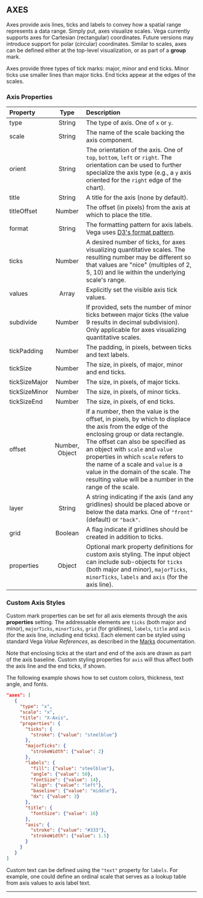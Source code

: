 ## AXES

Axes provide axis lines, ticks and labels to convey how a spatial range represents a data range. Simply put, axes visualize scales. Vega currently supports axes for Cartesian (rectangular) coordinates. Future versions may introduce support for polar (circular) coordinates. Similar to scales, axes can be defined either at the top-level visualization, or as part of a __group__ mark.

Axes provide three types of tick marks: major, minor and end ticks. Minor ticks use smaller lines than major ticks. End ticks appear at the edges of the scales.

### Axis Properties

| Property      | Type          | Description    |
| :------------ |:-------------:| :------------- |
| type          | String        | The type of axis. One of `x` or `y`.|
| scale         | String        | The name of the scale backing the axis component.|
| orient        | String        | The orientation of the axis. One of `top`, `bottom`, `left` or `right`. The orientation can be used to further specialize the axis type (e.g., a `y` axis oriented for the `right` edge of the chart).|
| title         | String        | A title for the axis (none by default).|
| titleOffset   | Number        | The offset (in pixels) from the axis at which to place the title.|
| format        | String        | The formatting pattern for axis labels. Vega uses [D3's format pattern](https://github.com/mbostock/d3/wiki/Formatting).|
| ticks         | Number        | A desired number of ticks, for axes visualizing quantitative scales. The resulting number may be different so that values are "nice" (multiples of 2, 5, 10) and lie within the underlying scale's range.|
| values        | Array         | Explicitly set the visible axis tick values.|
| subdivide     | Number        | If provided, sets the number of minor ticks between major ticks (the value 9 results in decimal subdivision). Only applicable for axes visualizing quantitative scales.| 
| tickPadding   | Number        | The padding, in pixels, between ticks and text labels.|
| tickSize      | Number        | The size, in pixels, of major, minor and end ticks.|
| tickSizeMajor | Number        | The size, in pixels, of major ticks.|
| tickSizeMinor | Number        | The size, in pixels, of minor ticks.|
| tickSizeEnd   | Number        | The size, in pixels, of end ticks.|
| offset        | Number, Object| If a number, then the value is the offset, in pixels, by which to displace the axis from the edge of the enclosing group or data rectangle. The offset can also be specified as an object with `scale` and `value` properties in which `scale` refers to the name of a scale and `value` is a value in the domain of the scale. The resulting value will be a number in the range of the scale.|
| layer         | String        | A string indicating if the axis (and any gridlines) should be placed above or below the data marks. One of `"front"` (default) or `"back"`.|
| grid          | Boolean       | A flag indicate if gridlines should be created in addition to ticks.|
| properties    | Object        | Optional mark property definitions for custom axis styling. The input object can include sub-objects for `ticks` (both major and minor), `majorTicks`, `minorTicks`, `labels` and `axis` (for the axis line).|

### Custom Axis Styles

Custom mark properties can be set for all axis elements through the axis __properties__ setting. The addressable elements are `ticks` (both major and minor), `majorTicks`, `minorTicks`, `grid` (for gridlines), `labels`, `title` and `axis` (for the axis line, including end ticks). Each element can be styled using standard Vega _Value References_, as described in the [Marks](#marks) documentation.

Note that enclosing ticks at the start and end of the axis are drawn as part of the axis baseline. Custom styling properties for `axis` will thus affect both the axis line and the end ticks, if shown.

The following example shows how to set custom colors, thickness, text angle, and fonts.
```json
"axes": [
   {
     "type": "x",
     "scale": "x",
     "title": "X-Axis",
     "properties": {
       "ticks": {
         "stroke": {"value": "steelblue"}
       },
       "majorTicks": {
         "strokeWidth": {"value": 2}
       },
       "labels": {
         "fill": {"value": "steelblue"},
         "angle": {"value": 50},
         "fontSize": {"value": 14},
         "align": {"value": "left"},
         "baseline": {"value": "middle"},
         "dx": {"value": 3}
       },
       "title": {
         "fontSize": {"value": 16}
       },
       "axis": {
         "stroke": {"value": "#333"},
         "strokeWidth": {"value": 1.5}
       }
     }
   }
]
```

Custom text can be defined using the `"text"` property for `labels`. For example, one could define an ordinal scale that serves as a lookup table from axis values to axis label text.


-----